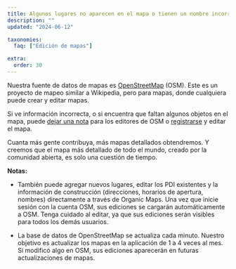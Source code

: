 ```yaml
---
title: Algunos lugares no aparecen en el mapa o tienen un nombre incorrecto
description: ""
updated: "2024-06-12"

taxonomies:
  faq: ["Edición de mapas"]

extra:
  order: 30
---
```


Nuestra fuente de datos de mapas es [OpenStreetMap](https://www.openstreetmap.org) (OSM). Este es un proyecto de mapeo similar a Wikipedia, pero para mapas, donde cualquiera puede crear y editar mapas.

Si ve información incorrecta, o si encuentra que faltan algunos objetos en el mapa, puede [dejar una nota](https://www.openstreetmap.org/note/new) para los editores de OSM o [registrarse](https://www.openstreetmap.org/user/new) y editar el mapa.

Cuanta más gente contribuya, más mapas detallados obtendremos. Y creemos que el mapa más detallado de todo el mundo, creado por la comunidad abierta, es solo una cuestión de tiempo.

**Notas:**

* También puede agregar nuevos lugares, editar los PDI existentes y la información de construcción (direcciones, horarios de apertura, nombres) directamente a través de Organic Maps. Una vez que inicie sesión con la cuenta OSM, sus ediciones se cargarán automáticamente a OSM. Tenga cuidado al editar, ya que sus ediciones serán visibles para todos los demás usuarios.

* La base de datos de OpenStreetMap se actualiza cada minuto. Nuestro objetivo es actualizar los mapas en la aplicación de 1 a 4 veces al mes. Si modificó algo en OSM, sus ediciones aparecerán en futuras actualizaciones de mapas.
